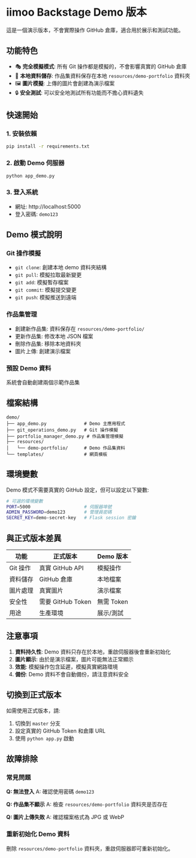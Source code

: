 # iimoo Backstage Demo 版本

這是一個演示版本，不會實際操作 GitHub 倉庫，適合用於展示和測試功能。

## 功能特色

- 🎭 **完全模擬模式**: 所有 Git 操作都是模擬的，不會影響真實的 GitHub 倉庫
- 📁 **本地資料儲存**: 作品集資料保存在本地 `resources/demo-portfolio` 資料夾
- 🖼️ **圖片模擬**: 上傳的圖片會創建為演示檔案
- 🔒 **安全測試**: 可以安全地測試所有功能而不擔心資料遺失

## 快速開始

### 1. 安裝依賴
```bash
pip install -r requirements.txt
```

### 2. 啟動 Demo 伺服器
```bash
python app_demo.py
```

### 3. 登入系統
- 網址: http://localhost:5000
- 登入密碼: `demo123`

## Demo 模式說明

### Git 操作模擬
- `git clone`: 創建本地 demo 資料夾結構
- `git pull`: 模擬拉取最新變更
- `git add`: 模擬暫存檔案
- `git commit`: 模擬提交變更
- `git push`: 模擬推送到遠端

### 作品集管理
- 創建新作品集: 資料保存在 `resources/demo-portfolio/`
- 更新作品集: 修改本地 JSON 檔案
- 刪除作品集: 移除本地資料夾
- 圖片上傳: 創建演示檔案

### 預設 Demo 資料
系統會自動創建兩個示範作品集

## 檔案結構

```
demo/
├── app_demo.py              # Demo 主應用程式
├── git_operations_demo.py   # Git 操作模擬
├── portfolio_manager_demo.py # 作品集管理模擬
├── resources/
│   └── demo-portfolio/      # Demo 作品集資料
└── templates/               # 網頁模板
```

## 環境變數

Demo 模式不需要真實的 GitHub 設定，但可以設定以下變數:

```bash
# 可選的環境變數
PORT=5000                    # 伺服器埠號
ADMIN_PASSWORD=demo123       # 管理員密碼
SECRET_KEY=demo-secret-key   # Flask session 密鑰
```

## 與正式版本差異

| 功能 | 正式版本 | Demo 版本 |
|------|----------|-----------|
| Git 操作 | 真實 GitHub API | 模擬操作 |
| 資料儲存 | GitHub 倉庫 | 本地檔案 |
| 圖片處理 | 真實圖片 | 演示檔案 |
| 安全性 | 需要 GitHub Token | 無需 Token |
| 用途 | 生產環境 | 展示/測試 |

## 注意事項

1. **資料持久性**: Demo 資料只存在於本地，重啟伺服器後會重新初始化
2. **圖片顯示**: 由於是演示檔案，圖片可能無法正常顯示
3. **效能**: 模擬操作包含延遲，模擬真實網路環境
4. **備份**: Demo 資料不會自動備份，請注意資料安全

## 切換到正式版本

如需使用正式版本，請:
1. 切換到 `master` 分支
2. 設定真實的 GitHub Token 和倉庫 URL
3. 使用 `python app.py` 啟動

## 故障排除

### 常見問題

**Q: 無法登入**
A: 確認使用密碼 `demo123`

**Q: 作品集不顯示**
A: 檢查 `resources/demo-portfolio` 資料夾是否存在

**Q: 圖片上傳失敗**
A: 確認檔案格式為 JPG 或 WebP

### 重新初始化 Demo 資料

刪除 `resources/demo-portfolio` 資料夾，重啟伺服器即可重新初始化。 